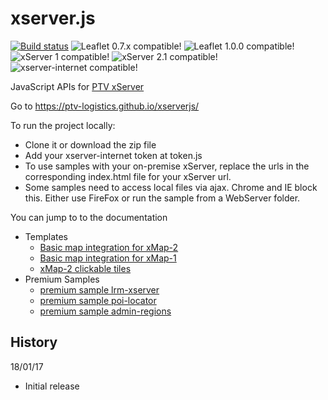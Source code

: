 xserver.js
==========

[![Build status](https://travis-ci.org/ptv-logistics/xserverjs.svg)](https://travis-ci.org/ptv-logistics/xserverjs)
![Leaflet 0.7.x compatible!](https://img.shields.io/badge/Leaflet%200.7.x-%E2%9C%93-1EB300.svg?style=flat)
![Leaflet 1.0.0 compatible!](https://img.shields.io/badge/Leaflet%201.0.0-%E2%9C%93-1EB300.svg?style=flat)
![xServer 1 compatible!](https://img.shields.io/badge/xServer%201.18+-%E2%9C%93-1EB300.svg?style=flat)
![xServer 2.1 compatible!](https://img.shields.io/badge/xServer%202.1-%E2%9C%93-1EB300.svg?style=flat)
![xserver-internet compatible!](https://img.shields.io/badge/xserverinternet-%E2%9C%93-1EB300.svg?style=flat)

JavaScript APIs for [PTV xServer](http://xserver.ptvgroup.com/home/ptv-xserver-en/)

Go to https://ptv-logistics.github.io/xserverjs/ 

To run the project locally:
* Clone it or download the zip file
* Add your xserver-internet token at token.js
* To use samples with your on-premise xServer, replace the urls in the corresponding index.html file for your xServer url.
* Some samples need to access local files via ajax. Chrome and IE block this. Either use FireFox or run the sample from a WebServer folder.

You can jump to to the documentation
* Templates
  * [Basic map integration for xMap-2](https://github.com/ptv-logistics/xserverjs/blob/master/boilerplate/)
  * [Basic map integration for xMap-1](https://github.com/ptv-logistics/xserverjs/blob/master/boilerplate/xmap-1/)
  * [xMap-2 clickable tiles](https://github.com/ptv-logistics/xserverjs/tree/master/leaflet-xserver/)
* Premium Samples
  * [premium sample lrm-xserver](https://github.com/ptv-logistics/xserverjs/tree/master/premium-samples/lrm-xserver/)
  * [premium sample poi-locator](https://github.com/ptv-logistics/xserverjs/tree/master/premium-samples/poi-locator/)
  * [premium sample admin-regions](https://github.com/ptv-logistics/xserverjs/tree/master/premium-samples/admin-regions/)

History 
-------

18/01/17
* Initial release

